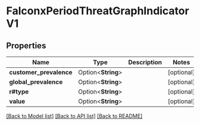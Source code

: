 # FalconxPeriodThreatGraphIndicatorV1

## Properties

Name | Type | Description | Notes
------------ | ------------- | ------------- | -------------
**customer_prevalence** | Option<**String**> |  | [optional]
**global_prevalence** | Option<**String**> |  | [optional]
**r#type** | Option<**String**> |  | [optional]
**value** | Option<**String**> |  | [optional]

[[Back to Model list]](../README.md#documentation-for-models) [[Back to API list]](../README.md#documentation-for-api-endpoints) [[Back to README]](../README.md)


